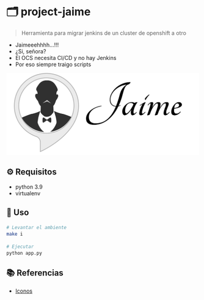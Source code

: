 # :card_index_dividers: project-jaime

> Herramienta para migrar jenkins de un cluster de openshift a otro

- Jaimeeehhhh...!!!
- ¿Si, señora?
- El OCS necesita CI/CD y no hay Jenkins
- Por eso siempre traigo scripts

![alt](img/logo-negro.png)


## :gear: Requisitos

- python 3.9
- virtualenv

## :tada: Uso

```bash
# Levantar el ambiente
make i

# Ejecutar
python app.py
```

## :books: Referencias

- [Iconos](https://github.com/ikatyang/emoji-cheat-sheet/blob/master/README.md)


